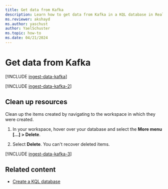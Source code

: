 ```yaml
---
title: Get data from Kafka
description: Learn how to get data from Kafka in a KQL database in Real-Time Intelligence.
ms.reviewer: akshayd
ms.author: yaschust
author: YaelSchuster
ms.topic: how-to
ms.date: 04/21/2024
---
```

# Get data from Kafka

[!INCLUDE [ingest-data-kafka](~/../kusto-repo/data-explorer/includes/cross-repo/ingest-data-kafka.md)]

[!INCLUDE [ingest-data-kafka-2](~/../kusto-repo/data-explorer/includes/cross-repo/ingest-data-kafka-2.md)]

## Clean up resources

Clean up the items created by navigating to the workspace in which they were created.

1. In your workspace, hover over your database and select the **More menu [...] > Delete**.

1. Select **Delete**. You can't recover deleted items.

[!INCLUDE [ingest-data-kafka-3](~/../kusto-repo/data-explorer/includes/cross-repo/ingest-data-kafka-3.md)]

## Related content

* [Create a KQL database](create-database.md)
